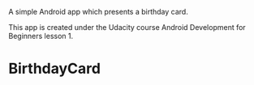 A simple Android app which presents a birthday card.

This app is created under the Udacity course Android Development for Beginners lesson 1.

# BirthdayCard
